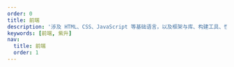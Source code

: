 ```yaml
---
order: 0
title: 前端
description: '涉及 HTML、CSS、JavaScript 等基础语言，以及框架与库、构建工具、性能优化等相关知识。 翻译成英语'
keywords: [前端, 紫升]
nav:
  title: 前端
  order: 1
---
```

